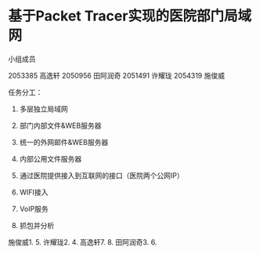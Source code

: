 # 基于Packet Tracer实现的医院部门局域网

小组成员

2053385 高逸轩
2050956 田阿润奇
2051491 许耀珑
2054319 施俊威

任务分工：

1. 多层独立局域网

2. 部门内部文件&WEB服务器

3. 统一的外网邮件&WEB服务器

4. 内部公用文件服务器

5. 通过医院提供接入到互联网的接口（医院两个公网IP）

6. WIFI接入

7. VoIP服务

8. 抓包并分析

施俊威1. 5.
许耀珑2. 4.
高逸轩7. 8.
田阿润奇3. 6.

